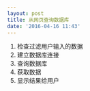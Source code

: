 ```yaml
---
layout: post
title: 从网页查询数据库
date: '2016-04-16 11:43'
---
```


1. 检查过滤用户输入的数据
2. 建立数据库连接
3. 查询数据库
4. 获取数据
5. 显示结果给用户
